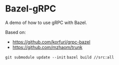 # Bazel-gRPC

A demo of how to use gRPC with Bazel.

Based on:
* https://github.com/korfuri/grpc-bazel
* https://github.com/mzhaom/trunk

`git submodule update --init`
`bazel build //src:all`
